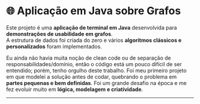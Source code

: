 # 🌐 Aplicação em Java sobre Grafos

Este projeto é uma **aplicação de terminal em Java** desenvolvida para **demonstrações de usabilidade em grafos**.  
A estrutura de dados foi criada do zero e vários **algoritmos clássicos e personalizados** foram implementados.

Eu ainda não havia muita noção de clean code ou de separação de responsabilidades/domínio, então o código está um pouco difícil de ser entendido; porém, tenho orgulho deste trabalho.
Foi meu primeiro projeto em que modelei a solução antes de codar, quebrando o problema em **partes pequenas e bem definidas**.
Foi um grande desafio na época e me fez evoluir muito em **lógica, modelagem e criatividade**.

---
